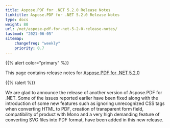 ```yaml
---
title: Aspose.PDF for .NET 5.2.0 Release Notes
linktitle: Aspose.PDF for .NET 5.2.0 Release Notes
type: docs
weight: 80
url: /net/aspose-pdf-for-net-5-2-0-release-notes/
lastmod: "2021-06-05"
sitemap:
    changefreq: "weekly"
    priority: 0.7
---
```


{{% alert color="primary" %}}

This page contains release notes for [Aspose.PDF for .NET 5.2.0](https://downloads.aspose.com/pdf/net/new-releases/aspose.pdf-for-.net-5.2.0/)

{{% /alert %}}

We are glad to announce the release of another version of Aspose.PDF for .NET. Some of the issues reported earlier have been fixed along with the introduction of some new features such as ignoring unrecognized CSS tags when converting HTML to PDF, creation of transparent form field, compatibility of product with Mono and a very high demanding feature of converting SVG files into PDF format, have been added in this new release.

